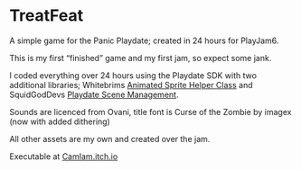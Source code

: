 # TreatFeat
A simple game for the Panic Playdate; created in 24 hours for PlayJam6.

This is my first “finished” game and my first jam, so expect some jank.

I coded everything over 24 hours using the Playdate SDK with two additional libraries; Whitebrims [Animated Sprite Helper Class](https://github.com/Whitebrim/AnimatedSprite) and SquidGodDevs [Playdate Scene Management](https://github.com/SquidGodDev/Playdate-Scene-Management).

Sounds are licenced from Ovani, title font is Curse of the Zombie by imagex (now with added dithering)

All other assets are my own and created over the jam. 

Executable at [CamIam.itch.io](https://camiam.itch.io/treat-feat)
